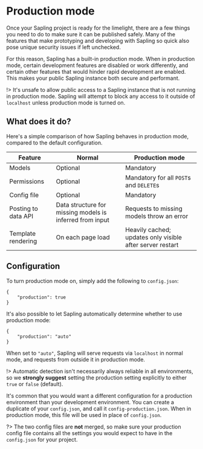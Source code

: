 # Production mode

Once your Sapling project is ready for the limelight, there are a few things you need to do to make sure it can be published safely.  Many of the features that make prototyping and developing with Sapling so quick also pose unique security issues if left unchecked.

For this reason, Sapling has a built-in production mode.  When in production mode, certain development features are disabled or work differently, and certain other features that would hinder rapid development are enabled.  This makes your public Sapling instance both secure and performant.

!> It's unsafe to allow public access to a Sapling instance that is not running in production mode.  Sapling will attempt to block any access to it outside of `localhost` unless production mode is turned on.


## What does it do?

Here's a simple comparison of how Sapling behaves in production mode, compared to the default configuration.

| Feature              | Normal                                                    | Production mode                                            |
|----------------------|-----------------------------------------------------------|------------------------------------------------------------|
| Models               | Optional                                                  | Mandatory                                                  |
| Permissions          | Optional                                                  | Mandatory for all `POST`s and `DELETE`s                    |
| Config file          | Optional                                                  | Mandatory                                                  |
| Posting to data API  | Data structure for missing models is inferred from input  | Requests to missing models throw an error                  |
| Template rendering   | On each page load                                         | Heavily cached; updates only visible after server restart  |


## Configuration

To turn production mode on, simply add the following to `config.json`:

    {
        "production": true
    }

It's also possible to let Sapling automatically determine whether to use production mode:

    {
        "production": "auto"
    }

When set to `"auto"`, Sapling will serve requests via `localhost` in normal mode, and requests from outside it in production mode.

!> Automatic detection isn't necessarily always reliable in all environments, so we **strongly suggest** setting the production setting explicitly to either `true` or `false` (default).

It's common that you would want a different configuration for a production environment than your development environment.  You can create a duplicate of your `config.json`, and call it `config-production.json`.  When in production mode, this file will be used in place of `config.json`.

?> The two config files are **not** merged, so make sure your production config file contains all the settings you would expect to have in the `config.json` for your project.